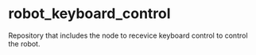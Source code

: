 # robot_keyboard_control
Repository that includes the node to recevice keyboard control to control the robot.
